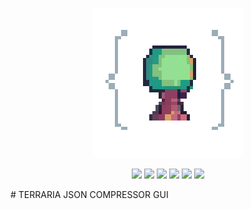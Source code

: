 
<p align=center>
  <img src="https://github.com/LQCpaka/terraria-json-compressor-gui/blob/main/frontend/public/images/terria-icon-logo.png"/>
<p>
    
<p align="center">

  <img src="https://img.shields.io/github/license/LQCpaka/terraria-json-compressor-gui">
  <img src="https://img.shields.io/badge/JSON-Converter-blue">
  <img src="https://img.shields.io/badge/Vietnam-⭐_Vietnamese-red">
  <img src="https://img.shields.io/badge/Languuage-Golang-blue">
  <img src="https://img.shields.io/badge/Application-GUI-blue">
  <img src="https://img.shields.io/badge/Terraria-JSON-red">

</p>
# TERRARIA JSON COMPRESSOR GUI
